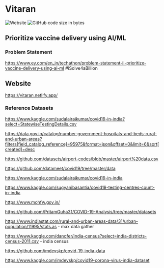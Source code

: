 # Vitaran 
![Website](https://img.shields.io/website?down_color=red&down_message=down&up_color=green&up_message=up&url=https%3A%2F%2Fvitaran.netlify.app%2F)
![GitHub code size in bytes](https://img.shields.io/github/languages/code-size/Majestic-C0ders/EY_Techathon)
## Prioritize vaccine delivery using AI/ML

### Problem Statement
https://www.ey.com/en_in/techathon/problem-statement-ii-prioritize-vaccine-delivery-using-ai-ml    #iSolve4aBillion

## Website
https://vitaran.netlify.app/
### Reference Datasets
https://www.kaggle.com/sudalairajkumar/covid19-in-india?select=StatewiseTestingDetails.csv

https://data.gov.in/catalog/number-government-hospitals-and-beds-rural-and-urban-areas?filters[field_catalog_reference]=95975&format=json&offset=0&limit=6&sort[created]=desc

https://github.com/datasets/airport-codes/blob/master/airport%20data.csv

https://github.com/datameet/covid19/tree/master/data

https://www.kaggle.com/sudalairajkumar/covid19-in-india

https://www.kaggle.com/sugyanibasantia/covid19-testing-centres-count-in-india

https://www.mohfw.gov.in/

https://github.com/PritamGuha31/COVID-19-Analysis/tree/master/datasets

https://www.indiastat.com/rural-and-urban-areas-data/31/urban-population/11995/stats.as   		-   max data gather

https://www.kaggle.com/danofer/india-census?select=india-districts-census-2011.csv			-   india census

https://github.com/imdevskp/covid-19-india-data

https://www.kaggle.com/imdevskp/covid19-corona-virus-india-dataset
 
